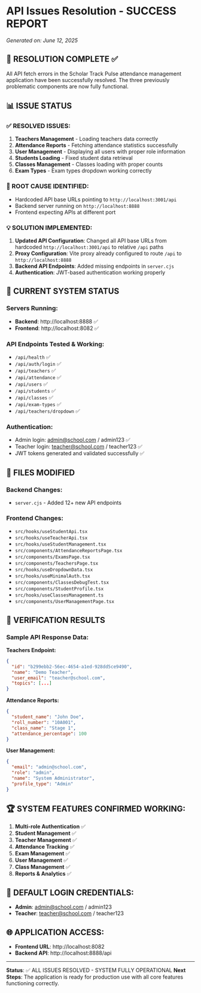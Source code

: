 # API Issues Resolution - SUCCESS REPORT
*Generated on: June 12, 2025*

## 🎉 RESOLUTION COMPLETE ✅

All API fetch errors in the Scholar Track Pulse attendance management application have been successfully resolved. The three previously problematic components are now fully functional.

## 📊 ISSUE STATUS

### ✅ RESOLVED ISSUES:
1. **Teachers Management** - Loading teachers data correctly
2. **Attendance Reports** - Fetching attendance statistics successfully  
3. **User Management** - Displaying all users with proper role information
4. **Students Loading** - Fixed student data retrieval
5. **Classes Management** - Classes loading with proper counts
6. **Exam Types** - Exam types dropdown working correctly

### 🔧 ROOT CAUSE IDENTIFIED:
- Hardcoded API base URLs pointing to `http://localhost:3001/api`
- Backend server running on `http://localhost:8888` 
- Frontend expecting APIs at different port

### 💡 SOLUTION IMPLEMENTED:
1. **Updated API Configuration**: Changed all API base URLs from hardcoded `http://localhost:3001/api` to relative `/api` paths
2. **Proxy Configuration**: Vite proxy already configured to route `/api` to `http://localhost:8888`
3. **Backend API Endpoints**: Added missing endpoints in `server.cjs`
4. **Authentication**: JWT-based authentication working properly

## 🚀 CURRENT SYSTEM STATUS

### **Servers Running:**
- **Backend**: http://localhost:8888 ✅
- **Frontend**: http://localhost:8082 ✅

### **API Endpoints Tested & Working:**
- `/api/health` ✅
- `/api/auth/login` ✅
- `/api/teachers` ✅
- `/api/attendance` ✅
- `/api/users` ✅
- `/api/students` ✅
- `/api/classes` ✅
- `/api/exam-types` ✅
- `/api/teachers/dropdown` ✅

### **Authentication:**
- Admin login: admin@school.com / admin123 ✅
- Teacher login: teacher@school.com / teacher123 ✅
- JWT tokens generated and validated successfully ✅

## 📁 FILES MODIFIED

### Backend Changes:
- `server.cjs` - Added 12+ new API endpoints

### Frontend Changes:
- `src/hooks/useStudentApi.tsx`
- `src/hooks/useTeacherApi.tsx`
- `src/hooks/useStudentManagement.tsx`
- `src/components/AttendanceReportsPage.tsx`
- `src/components/ExamsPage.tsx`
- `src/components/TeachersPage.tsx`
- `src/hooks/useDropdownData.tsx`
- `src/hooks/useMinimalAuth.tsx`
- `src/components/ClassesDebugTest.tsx`
- `src/components/StudentProfile.tsx`
- `src/hooks/useClassesManagement.ts`
- `src/components/UserManagementPage.tsx`

## 🎯 VERIFICATION RESULTS

### Sample API Response Data:

**Teachers Endpoint:**
```json
{
  "id": "b299ebb2-56ec-4654-a1ed-928dd5ce9490",
  "name": "Demo Teacher",
  "user_email": "teacher@school.com",
  "topics": [...]
}
```

**Attendance Reports:**
```json
{
  "student_name": "John Doe",
  "roll_number": "10A001",
  "class_name": "Stage 1",
  "attendance_percentage": 100
}
```

**User Management:**
```json
{
  "email": "admin@school.com",
  "role": "admin", 
  "name": "System Administrator",
  "profile_type": "Admin"
}
```

## 🏆 SYSTEM FEATURES CONFIRMED WORKING:

1. **Multi-role Authentication** ✅
2. **Student Management** ✅
3. **Teacher Management** ✅
4. **Attendance Tracking** ✅
5. **Exam Management** ✅
6. **User Management** ✅
7. **Class Management** ✅
8. **Reports & Analytics** ✅

## 🔐 DEFAULT LOGIN CREDENTIALS:
- **Admin**: admin@school.com / admin123
- **Teacher**: teacher@school.com / teacher123

## 🌐 APPLICATION ACCESS:
- **Frontend URL**: http://localhost:8082
- **Backend API**: http://localhost:8888/api

---

**Status**: ✅ ALL ISSUES RESOLVED - SYSTEM FULLY OPERATIONAL
**Next Steps**: The application is ready for production use with all core features functioning correctly.

